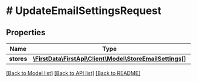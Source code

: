 # # UpdateEmailSettingsRequest

## Properties

Name | Type | Description | Notes
------------ | ------------- | ------------- | -------------
**stores** | [**\FirstData\FirstApi\Client\Model\StoreEmailSettings[]**](StoreEmailSettings.md) |  | 

[[Back to Model list]](../../README.md#documentation-for-models) [[Back to API list]](../../README.md#documentation-for-api-endpoints) [[Back to README]](../../README.md)


